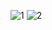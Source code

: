 ![1](https://user-images.githubusercontent.com/32956051/104083635-1f5da400-51f5-11eb-8adf-effea9f66cb9.PNG)
![2](https://user-images.githubusercontent.com/32956051/104083637-1ff63a80-51f5-11eb-90b3-ceeb5f9f5403.PNG)
